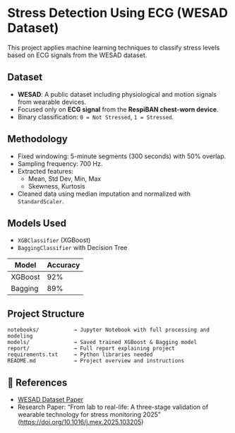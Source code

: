 # Stress Detection Using ECG (WESAD Dataset)

This project applies machine learning techniques to classify stress levels based on ECG signals from the WESAD dataset.

## Dataset
- **WESAD**: A public dataset including physiological and motion signals from wearable devices.
- Focused only on **ECG signal** from the **RespiBAN chest-worn device**.
- Binary classification: `0 = Not Stressed`, `1 = Stressed`.

## Methodology
- Fixed windowing: 5-minute segments (300 seconds) with 50% overlap.
- Sampling frequency: 700 Hz.
- Extracted features:
  - Mean, Std Dev, Min, Max
  - Skewness, Kurtosis
- Cleaned data using median imputation and normalized with `StandardScaler`.

## Models Used
- `XGBClassifier` (XGBoost)
- `BaggingClassifier` with Decision Tree

| Model   | Accuracy |
|---------|----------|
| XGBoost | 92%      |
| Bagging | 89%      |

## Project Structure

```
notebooks/           → Jupyter Notebook with full processing and modeling
models/              → Saved trained XGBoost & Bagging model
report/              → Full report explaining project
requirements.txt     → Python libraries needed
README.md            → Project overview and instructions
```

## 📄 References
- [WESAD Dataset Paper](https://archive.ics.uci.edu/ml/datasets/WESAD+%28Wearable+Stress+and+Affect+Detection%29)
- Research Paper: “From lab to real-life: A three-stage validation of wearable technology for stress monitoring 2025” (https://doi.org/10.1016/j.mex.2025.103205)
